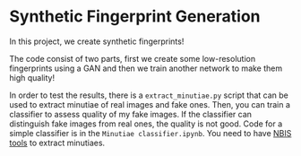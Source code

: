 # Synthetic Fingerprint Generation

In this project, we create synthetic fingerprints!

The code consist of two parts, first we create some low-resolution fingerprints using a GAN and then we train another network to make them high quality!

In order to test the results, there is a `extract_minutiae.py` script that can be used to extract minutiae of real images and fake ones. Then, you can train a classifier to assess quality of my fake images. If the classifier can distinguish fake images from real ones, the quality is not good. Code for a simple classifier is in the `Minutiae classifier.ipynb`. You need to have [NBIS tools](https://www.nist.gov/itl/iad/image-group/products-and-services/image-group-open-source-server-nigos#Releases) to extract minutiaes.
